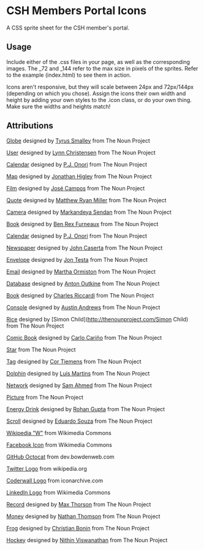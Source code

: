 CSH Members Portal Icons
========================
A CSS sprite sheet for the CSH member's portal.

Usage
-----
Include either of the .css files in your page, as well as the corresponding images. The \_72 and \_144 refer to the max size in pixels of the sprites. Refer to the example (index.html) to see them in action.

Icons aren't responsive, but they will scale between 24px and 72px/144px (depending on which you chose). Assign the icons their own width and height by adding your own styles to the .icon class, or do your own thing. Make sure the widths and heights match!

Attributions
------------
[Globe](http://thenounproject.com/noun/globe/#icon-No16449) designed by [Tyrus Smalley](http://thenounproject.com/tyrussma) from The Noun Project

[User](http://thenounproject.com/noun/user/#icon-No4521) designed by [Lynn Christensen](http://thenounproject.com/lynnthemac) from The Noun Project

[Calendar](http://thenounproject.com/noun/calendar/#icon-No2774) designed by [P.J. Onori](http://thenounproject.com/somerandomdude) from The Noun Project

[Map](http://thenounproject.com/noun/map/#icon-No5260) designed by [Jonathan Higley](http://thenounproject.com/jonathan) from The Noun Project

[Film](http://thenounproject.com/noun/film/#icon-No16250) designed by [José Campos](http://thenounproject.com/jcampos) from The Noun Project

[Quote](http://thenounproject.com/noun/quote/#icon-No15788) designed by [Matthew Ryan Miller](http://thenounproject.com/mattermill) from The Noun Project

[Camera](http://thenounproject.com/noun/camera/#icon-No12855) designed by [Markandeya Sendan](http://thenounproject.com/sortagreat) from The Noun Project

[Book](http://thenounproject.com/noun/book/#icon-No3688) designed by [Ben Rex Furneaux](http://thenounproject.com/benfurneaux) from The Noun Project

[Calendar](http://thenounproject.com/noun/calendar/#icon-No2773) designed by [P.J. Onori](http://thenounproject.com/somerandomdude) from The Noun Project

[Newspaper](http://thenounproject.com/noun/newspaper/#icon-No1233) designed by [John Caserta](http://thenounproject.com/johncaserta) from The Noun Project

[Envelope](http://thenounproject.com/noun/envelope/#icon-No13468) designed by [Jon Testa](http://thenounproject.com/jontesta) from The Noun Project

[Email](http://thenounproject.com/noun/email/#icon-No15546) designed by [Martha Ormiston](http://thenounproject.com/MRFADesigns) from The Noun Project

[Database](http://thenounproject.com/noun/database/#icon-No15531) designed by [Anton Outkine](http://thenounproject.com/anton.outkine) from The Noun Project

[Book](http://thenounproject.com/noun/book/#icon-No2051) designed by [Charles Riccardi](http://thenounproject.com/charles) from The Noun Project

[Console](http://thenounproject.com/noun/console/#icon-No8571) designed by [Austin Andrews](http://thenounproject.com/Templarian) from The Noun Project

[Rice](http://thenounproject.com/noun/rice/#icon-No9545) designed by [Simon Child](http://thenounproject.com/Simon Child) from The Noun Project

[Comic Book](http://thenounproject.com/noun/comic-book/#icon-No7433) designed by [Carlo Cariño](http://thenounproject.com/cjcarino) from The Noun Project

[Star](http://thenounproject.com/noun/star/#icon-No432) from The Noun Project

[Tag](http://thenounproject.com/noun/tag/#icon-No3327) designed by [Cor Tiemens](http://thenounproject.com/cortiemens) from The Noun Project

[Dolphin](http://thenounproject.com/noun/dolphin/#icon-No7261) designed by [Luis Martins](http://thenounproject.com/Luis.F.D.Martins) from The Noun Project

[Network](http://thenounproject.com/noun/network/#icon-No3180) designed by [Sam Ahmed](http://thenounproject.com/thereisnaught) from The Noun Project

[Picture](http://thenounproject.com/noun/picture/#icon-No541) from The Noun Project

[Energy Drink](http://thenounproject.com/noun/energy-drink/#icon-No11928) designed by [Rohan Gupta](http://thenounproject.com/rohangupta1) from The Noun Project

[Scroll](http://thenounproject.com/noun/scroll/#icon-No1629) designed by [Eduardo Souza](http://thenounproject.com/souzaead) from The Noun Project

[Wikipedia "W"](http://en.m.wikipedia.org/wiki/File:Wikipedia-W-bold-in-square.svg) from Wikimedia Commons

[Facebook Icon](http://upload.wikimedia.org/wikipedia/commons/f/fb/Facebook_icon_2013.svg) from Wikimedia Commons

[GitHub Octocat](http://dev.bowdenweb.com/a/fonts/symbols/pictonic/svgs/github-01.svg) from dev.bowdenweb.com

[Twitter Logo](http://upload.wikimedia.org/wikipedia/en/9/9f/Twitter_bird_logo_2012.svg) from wikipedia.org

[Coderwall Logo](http://icons.iconarchive.com/icons/visualpharm/icons8-metro-style/512/Logos-Coderwall-icon.png) from iconarchive.com

[LinkedIn Logo](http://upload.wikimedia.org/wikipedia/commons/e/e9/Linkedin_icon.svg) from Wikimedia Commons

[Record](http://thenounproject.com/noun/record/#icon-No1141) designed by [Max Thorson](http://thenounproject.com/thorsonmscott) from The Noun Project

[Money](http://thenounproject.com/noun/money/#icon-No2524) designed by [Nathan Thomson](http://thenounproject.com/waymanate) from The Noun Project

[Frog](http://thenounproject.com/noun/frog/#icon-No3531) designed by [Christian Bonin](http://thenounproject.com/vanenino) from The Noun Project

[Hockey](http://thenounproject.com/noun/hockey/#icon-No19015) designed by [Nithin Viswanathan](http://thenounproject.com/nsteve) from The Noun Project
